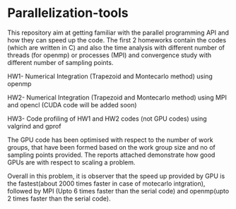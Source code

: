 # Parallelization-tools

This repository aim at getting familiar with the parallel programming API and how they can speed up the code. The first 2 homeworks contain the codes (which are written in C) and also the time analysis with different number of threads (for openmp) or processes (MPI) and convergence study with different number of sampling points. 

HW1- Numerical Integration (Trapezoid and Montecarlo method) using openmp

HW2- Numerical Integration (Trapezoid and Montecarlo method) using MPI and opencl (CUDA code will be added soon)

HW3- Code profiling of HW1 and HW2 codes (not GPU codes) using valgrind and gprof

The GPU code has been optimised with respect to the number of work groups, that have been formed based on the work group size and no of sampling points provided. The reports attached demonstrate how good GPUs are with respect to scaling a problem.

Overall in this problem, it is observer that the speed up provided by GPU is the fastest(about 2000 times faster in case of motecarlo intgration), followed by MPI (Upto 6 times faster than the serial code) and openmp(upto 2 times faster than the serial code).

